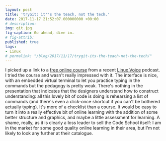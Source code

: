 ```yaml
---
layout: post
title: 'tryGit: it''s the teach, not the tech.'
date: 2017-11-17 21:52:07.000000000 +00:00
# description: 
img: git.jpg
fig-caption: Go ahead, dive in.
# fig-attrib: 
published: true
tags:
- Linux
# permalink: "/blog/2017/11/17/trygit-its-the-teach-not-the-tech/"
---
```

I picked up a link to a [free online course](https://www.codeschool.com/courses/try-git) from a recent [Linux Voice](https://www.linuxvoice.com/podcast-season-5-episode-17/) podcast. I tried the course and wasn't really impressed with it. The interface is nice, with an embedded virtual terminal to let you practice typing in the commands but the pedagogy is pretty weak. There's nothing in the presentation that indicates that the designers understand how to construct understanding: all this lovely bit of code is doing is rehearsing a list of commands (and there's even a click-once shortcut if you can't be bothered actually typing). It's more of a checklist than a course. It would be easy to turn it into a really effective bit of online learning with the addition of some better structure and graphics, and maybe a little assessment for learning. A shame, really, as it is clearly a loss leader to sell the Code School itself: I am in the market for some good quality online learning in their area, but I'm not likely to look any further at their catalogue.
